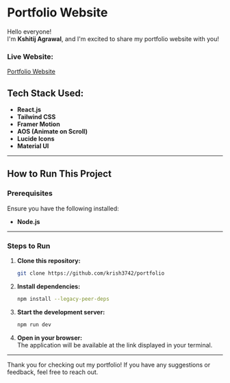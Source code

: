 # Portfolio Website

Hello everyone!  
I'm **Kshitij Agrawal**, and I'm excited to share my portfolio website with you!

### Live Website:

[Portfolio Website](https://kshitijcodes.vercel.app/)

## Tech Stack Used:

- **React.js**
- **Tailwind CSS**
- **Framer Motion**
- **AOS (Animate on Scroll)**
- **Lucide Icons**
- **Material UI**

---

## How to Run This Project

### Prerequisites

Ensure you have the following installed:

- **Node.js**

---

### Steps to Run

1. **Clone this repository:**

   ```bash
   git clone https://github.com/krish3742/portfolio
   ```

2. **Install dependencies:**

   ```bash
   npm install --legacy-peer-deps
   ```

3. **Start the development server:**

   ```bash
   npm run dev
   ```

4. **Open in your browser:**  
   The application will be available at the link displayed in your terminal.

---

Thank you for checking out my portfolio! If you have any suggestions or feedback, feel free to reach out.
